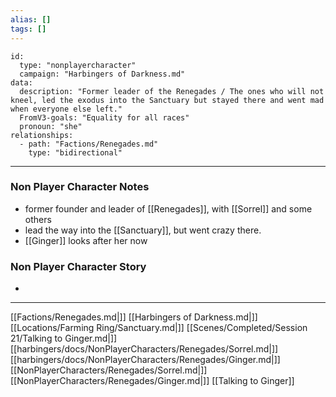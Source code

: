 ```yaml
---
alias: []
tags: []
---
```


```RpgManager4
id: 
  type: "nonplayercharacter"
  campaign: "Harbingers of Darkness.md"
data: 
  description: "Former leader of the Renegades / The ones who will not kneel, led the exodus into the Sanctuary but stayed there and went mad when everyone else left."
  FromV3-goals: "Equality for all races"
  pronoun: "she"
relationships: 
  - path: "Factions/Renegades.md"
    type: "bidirectional"
```
---
### Non Player Character Notes
 - former founder and leader of [[Renegades]], with [[Sorrel]] and some others
 - lead the way into the [[Sanctuary]], but went crazy there. 
 - [[Ginger]] looks after her now

### Non Player Character Story
 - 

---

[[Factions/Renegades.md|]]
[[Harbingers of Darkness.md|]]
[[Locations/Farming Ring/Sanctuary.md|]]
[[Scenes/Completed/Session 21/Talking to Ginger.md|]]
[[harbingers/docs/NonPlayerCharacters/Renegades/Sorrel.md|]]
[[harbingers/docs/NonPlayerCharacters/Renegades/Ginger.md|]]
[[NonPlayerCharacters/Renegades/Sorrel.md|]]
[[NonPlayerCharacters/Renegades/Ginger.md|]]
[[Talking to Ginger]]